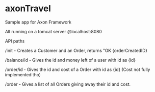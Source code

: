# axonTravel
Sample app for Axon Framework

All running on a tomcat server @localhost:8080

API paths

/init - Creates a Customer and an Order, returns "OK {orderCreatedID}

/balance/id - Gives the id and money left of a user with id as {id}

/order/id - Gives the id and cost of a Order with id as {id} (Cost not fully implemented tho)

/order - Gives a list of all Orders giving away their id and cost.
